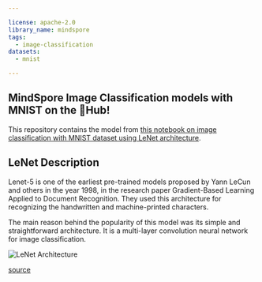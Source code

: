 ```yaml
---

license: apache-2.0
library_name: mindspore
tags:
  - image-classification
datasets:
  - mnist

---
```


## MindSpore Image Classification models with MNIST on the 🤗Hub! 

This repository contains the model from [this notebook on image classification with MNIST dataset using LeNet architecture](https://gitee.com/mindspore/mindspore/blob/r1.2/model_zoo/official/cv/lenet/README.md#). 

## LeNet Description
Lenet-5 is one of the earliest pre-trained models proposed by Yann LeCun and others in the year 1998, in the research paper Gradient-Based Learning Applied to Document Recognition. They used this architecture for recognizing the handwritten and machine-printed characters.

The main reason behind the popularity of this model was its simple and straightforward architecture. It is a multi-layer convolution neural network for image classification.

![LeNet Architecture](./lenetarchitecture.jpeg)

[source](https://www.analyticsvidhya.com/blog/2021/03/the-architecture-of-lenet-5/)


